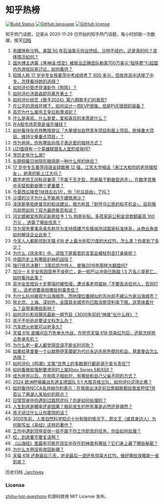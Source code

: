 # 知乎热榜
[![Build Status](https://github.com/ToWeLong/zhihu-hot-questions/workflows/CI/badge.svg)](https://github.com/ToWeLong/zhihu-hot-questions/actions)
[![GitHub language](https://img.shields.io/badge/language-golang-orange.svg)](https://golang.org/)
[![GitHub license](https://img.shields.io/github/license/ToWeLong/zhihu-hot-questions)](https://github.com/ToWeLong/zhihu-hot-questions/blob/main/LICENSE)

知乎热门话题，记录从 2020-11-29 日开始的知乎热门话题。每小时抓取一次数据，按天[归档](./archives)

<!-- BEGIN -->

1. [有媒体称沙特、美国 50 年石油美元协议终结，沙特不续约，这是真的吗？具体情况如何？](https://www.zhihu.com/question/658914744)
1. [国内博主透露《黑神话:悟空》被政治正确团队勒索700万美元“指导费”引起国内外游戏玩家讨论，如何看待？](https://www.zhihu.com/question/658971899)
1. [知情人称 17 岁中专女孩姜萍中考成绩考了 600 多分，但放弃高中选择了中专，怎样看待她的选择？](https://www.zhihu.com/question/658931654)
1. [如何评价管虎导演新作《狗阵》？](https://www.zhihu.com/question/658894351)
1. [如何评价汤普森即将离开勇士？](https://www.zhihu.com/question/658976468)
1. [如何评价综艺《歌手2024》第六期歌手们的表现?](https://www.zhihu.com/question/658469860)
1. [在公平的游戏环境下，如何设计一把EVP很强，但是PVE很弱的装备？](https://www.zhihu.com/question/657319280)
1. [高宗为什么废杀王皇后和萧淑妃？](https://www.zhihu.com/question/370298968)
1. [什么是喜欢，什么是爱，爱和喜欢的本质是什么？](https://www.zhihu.com/question/656297096)
1. [在A股市场究竟是谁在赚钱？](https://www.zhihu.com/question/657034794)
1. [如何看待张忠祥教授提议「大量增加自然青年项目和面上项目、砍掉重大项目、维持少量重点项目」？](https://www.zhihu.com/question/658821567)
1. [作为爸爸，你有哪些向孩子表达爱的独特方式？](https://www.zhihu.com/question/658618804)
1. [UZI值得有一个英雄联盟名人堂的皮肤吗?](https://www.zhihu.com/question/658931490)
1. [学历史有什么用?](https://www.zhihu.com/question/658502500)
1. [长期佩戴日抛隐形眼镜是一种什么样的体验？](https://www.zhihu.com/question/394588024)
1. [17 岁中专生姜萍闯进全球数赛 12 强，江苏大学喊话「来江大和你的老师做校友」，她真的能上江大吗？](https://www.zhihu.com/question/658901962)
1. [数学老师王闰秋说姜萍「不属于天才型，而是属于勤奋型选手」，在数学竞赛中天赋和勤奋哪个更重要？](https://www.zhihu.com/question/658889523)
1. [今夏西瓜降至1块钱左右1斤，你「吃瓜自由」了吗？](https://www.zhihu.com/question/658879267)
1. [沙漠的沙子为什么不能用于建筑用沙？](https://www.zhihu.com/question/624503336)
1. [泽连斯基拒绝普京的和谈建议，俄方称其「剥夺乌公民的和平机会」，目前俄乌局势如何？双方最终能否和谈？](https://www.zhihu.com/question/658965283)
1. [河北邯郸宣布购买新房给予 1 % 购房补贴，多孩家庭公积金贷款额最高 100 万元 ，透露了哪些信息？](https://www.zhihu.com/question/658896273)
1. [华为常务董事余承东称华为支持搭建汽车极端测试国家标准体系，从商业角度如何解读企业此举？](https://www.zhihu.com/question/658894824)
1. [今天人人都能领到天猫 618 史上最大折扣力度的大红包，怎么拿？你拿到了多少？](https://www.zhihu.com/question/658337523)
1. [为什么《庆余年》中，说陛下是昏君的言官会被杖刑击打身毙呢？](https://www.zhihu.com/question/658733083)
1. [中国历史上有哪些封神的战役？](https://www.zhihu.com/question/657995273)
1. [独行侠总决赛1：3落后凯尔特人，能像2016年那样大翻盘吗?](https://www.zhihu.com/question/658970981)
1. [加沙一 8 岁女孩因营养不良死亡，新一轮巴以冲突已致超 1.5 万名儿童死亡，如何看待此事？](https://www.zhihu.com/question/658824595)
1. [高中女生控诉十岁寄宿时被性侵，遭涉事老师威胁「不要告诉任何人，否则打死」，该老师要承担哪些刑事责任？](https://www.zhihu.com/question/658613968)
1. [为什么杭州被视为沿海城市，而地理位置相似的苏州却不被认为是沿海城市？](https://www.zhihu.com/question/657104182)
1. [除北京、上海、深圳外，全国其余城市均已取消房贷利率下限，这意味着什么？会带来哪些影响？](https://www.zhihu.com/question/658917157)
1. [如何评价影视飓风最新一期节目《3000年前的“神兽”长什么样》？](https://www.zhihu.com/question/658908544)
1. [孩子不听劝非要读文科怎么办？](https://www.zhihu.com/question/658651650)
1. [汽车熄火听歌可以听多久?](https://www.zhihu.com/question/656171156)
1. [天猫 618 直播间百万免单大作战，在抢完天猫 618 惊喜红包后，还能怎样抢占免单先机？](https://www.zhihu.com/question/658337542)
1. [为什么老一辈人都觉得空调不能长时间吹？](https://www.zhihu.com/question/611736271)
1. [如果给基里曼一个以献祭伊芙蕾妮为代价永远杀死色孽的机会，基里曼会怎么选择？](https://www.zhihu.com/question/658811217)
1. [如何评价《鸣潮》文案“世界上的多数罪行都是源于爱与责任”?](https://www.zhihu.com/question/658897103)
1. [如何看微软强制要求同时上架Xbox Series S和XSX？](https://www.zhihu.com/question/658914333)
1. [成为爸爸以后，在和孩子相处时，有哪些和自己父亲不同的方式？](https://www.zhihu.com/question/658618487)
1. [2024 欧洲杯揭幕战东道主德国队 5:1 大胜苏格兰队，如何评价这场比赛？](https://www.zhihu.com/question/658743517)
1. [如何看待NCCA名帅赫尔利表示：在我做出决定前后詹姆斯都给我发短信?并否认了用湖人来抬价的观点？](https://www.zhihu.com/question/658879485)
1. [日常驾驶中你遇到过路怒症吗？你是如何处理的？](https://www.zhihu.com/question/657826395)
1. [人生到底是概率还是因果？眼前发生的所有事是必然还是偶然？](https://www.zhihu.com/question/658737072)
1. [孩子说过什么让你震惊的话？](https://www.zhihu.com/question/656902454)
1. [3000年前，人类自然科学知识十分有限的情况下，周文王（或其身边人）为何能写出《易经》这样的著作？](https://www.zhihu.com/question/658496840)
1. [工作中遇到领导安排一些不属于你工作职责的任务，你会如何处理？](https://www.zhihu.com/question/658030359)
1. [哎，到底要不要复读啊？](https://www.zhihu.com/question/658728083)
1. [《山海经》里最有可能在现实中存在的神兽有哪些？它们身上藏了哪些秘密？](https://www.zhihu.com/question/658981973)
1. [为什么大明没有收回新疆？](https://www.zhihu.com/question/624883275)
1. [天猫 618 还剩最后几天，听说最后一波还有惊喜大红包，做好哪些攻略能一省到底？](https://www.zhihu.com/question/658337492)

<!-- END -->

历史归档 [./archives](./archives)


### License
[zhihu-hot-questions](https://github.com/towelong/zhihu-hot-questions) 的源码使用 MIT License 发布。